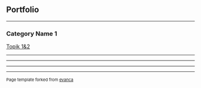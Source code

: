 ## Portfolio

---

### Category Name 1 

[Topik 1&2](Topik1&2.ipynb)

---

---



---




---
<p style="font-size:11px">Page template forked from <a href="https://github.com/evanca/quick-portfolio">evanca</a></p>
<!-- Remove above link if you don't want to attibute -->
